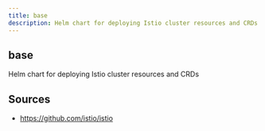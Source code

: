 ```yaml
---
title: base
description: Helm chart for deploying Istio cluster resources and CRDs
---
```


## base

Helm chart for deploying Istio cluster resources and CRDs

## Sources

- https://github.com/istio/istio

